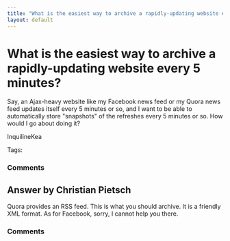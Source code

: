 ```yaml
---
title: "What is the easiest way to archive a rapidly-updating website every 5 minutes?"
layout: default
---
```

What is the easiest way to archive a rapidly-updating website every 5 minutes?
=====================
Say, an Ajax-heavy website like my Facebook news feed or my Quora news
feed updates itself every 5 minutes or so, and I want to be able to
automatically store "snapshots" of the refreshes every 5 minutes or so.
How would I go about doing it?

InquilineKea

Tags: <web-archiving>

### Comments ###


Answer by Christian Pietsch
----------------
Quora provides an RSS feed. This is what you should archive. It is a
friendly XML format. As for Facebook, sorry, I cannot help you there.

### Comments ###

